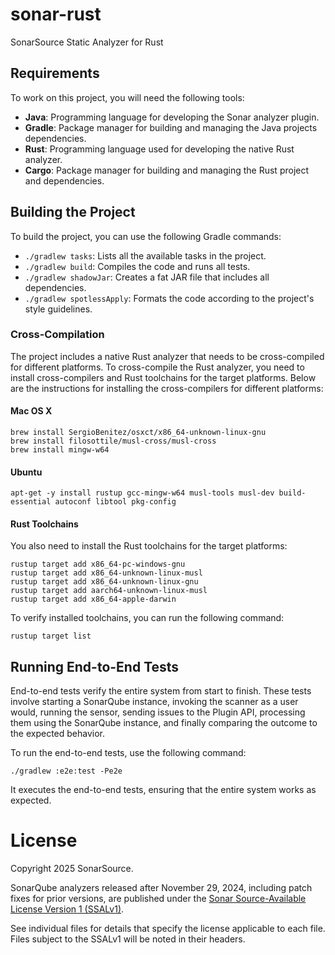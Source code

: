 # sonar-rust

SonarSource Static Analyzer for Rust

## Requirements

To work on this project, you will need the following tools:

- **Java**: Programming language for developing the Sonar analyzer plugin.
- **Gradle**: Package manager for building and managing the Java projects dependencies.
- **Rust**: Programming language used for developing the native Rust analyzer.
- **Cargo**: Package manager for building and managing the Rust project and dependencies.

## Building the Project

To build the project, you can use the following Gradle commands:

- `./gradlew tasks`: Lists all the available tasks in the project.
- `./gradlew build`: Compiles the code and runs all tests.
- `./gradlew shadowJar`: Creates a fat JAR file that includes all dependencies.
- `./gradlew spotlessApply`: Formats the code according to the project's style guidelines.

### Cross-Compilation

The project includes a native Rust analyzer that needs to be cross-compiled for different platforms. To cross-compile the Rust analyzer, 
you need to install cross-compilers and Rust toolchains for the target platforms. Below are the instructions for installing the 
cross-compilers for different platforms:

#### Mac OS X

```shell
brew install SergioBenitez/osxct/x86_64-unknown-linux-gnu
brew install filosottile/musl-cross/musl-cross
brew install mingw-w64
```

#### Ubuntu

```shell
apt-get -y install rustup gcc-mingw-w64 musl-tools musl-dev build-essential autoconf libtool pkg-config
```

#### Rust Toolchains

You also need to install the Rust toolchains for the target platforms:

```shell
rustup target add x86_64-pc-windows-gnu
rustup target add x86_64-unknown-linux-musl
rustup target add x86_64-unknown-linux-gnu
rustup target add aarch64-unknown-linux-musl
rustup target add x86_64-apple-darwin
```

To verify installed toolchains, you can run the following command:

```shell
rustup target list
```

## Running End-to-End Tests

End-to-end tests verify the entire system from start to finish. These tests involve starting a SonarQube instance, invoking the scanner as a user would, running the sensor, sending issues to the Plugin API, processing them using the SonarQube instance, and finally comparing the outcome to the expected behavior.

To run the end-to-end tests, use the following command:

```
./gradlew :e2e:test -Pe2e
```

It executes the end-to-end tests, ensuring that the entire system works as expected.

# License

Copyright 2025 SonarSource.

SonarQube analyzers released after November 29, 2024, including patch fixes for prior versions,
are published under the [Sonar Source-Available License Version 1 (SSALv1)](LICENSE).

See individual files for details that specify the license applicable to each file.
Files subject to the SSALv1 will be noted in their headers.
